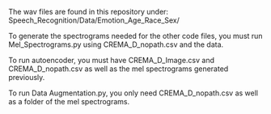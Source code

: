 The wav files are found in this repository under: Speech_Recognition/Data/Emotion_Age_Race_Sex/

To generate the spectrograms needed for the other code files, you must run Mel_Spectrograms.py using CREMA_D_nopath.csv and the data. 

To run autoencoder, you must have CREMA_D_Image.csv and CREMA_D_nopath.csv as well as the mel spectrograms generated previously. 

To run Data Augmentation.py, you only need CREMA_D_nopath.csv as well as a folder of the mel spectrograms.
